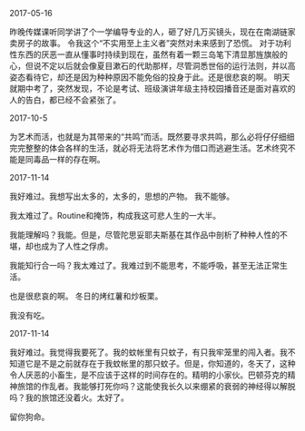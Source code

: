
2017-05-16

昨晚传媒课听同学讲了个一学编导专业的人，砸了好几万买镜头，现在在南湖链家卖房子的故事。
令我这个“不实用至上主义者”突然对未来感到了恐慌。
对于功利性东西的厌恶一直从懂事时持续到现在，虽然有着一颗三岛笔下清显那旌旗般的心，但说不定以后就会像夏目漱石的代助那样，尽管洞悉世俗的运行法则，并以高姿态看待它，却还是因为种种原因不能免俗的投身于此。还是很悲哀的啊。
明天就期中考了，突然发现，不论是考试、班级演讲年级主持校园播音还是面对喜欢的人的告白，都已经不会紧张了。

2017-10-5

为艺术而活，也就是为其带来的“共鸣”而活。既然要寻求共鸣，那么必将仔仔细细完完整整的体会各样的生活，就必将无法将艺术作为借口而逃避生活。艺术终究不能是同毒品一样的存在啊。

2017-11-14

我好难过。我想写出太多的，太多的，思想的产物。
我不能够。

我太难过了。Routine和掩饰，构成我这可悲人生的一大半。

我能理解吗？我能。但是，尽管陀思妥耶夫斯基在其作品中剖析了种种人性的不堪，却也成为了人性之俘虏。

我能知行合一吗？我太难过了。我难过到不能思考，不能呼吸，甚至无法正常生活。

也是很悲哀的啊。
冬日的烤红薯和炒板栗。


我没有吃。

2017-11-14

我好难过。我觉得我要死了。我的蚊帐里有只蚊子，有只我牢笼里的闯入者。我不知道它是不是之前就存在于我蚊帐里的那只蚊子。但是，你知道的，冬天了，这种令人厌恶的小畜生，是不应该于这样的时间存在的。精明的小家伙。巴顿芬克的精神旅馆的作乱者。我能够打死你吗？这能使我长久以来绷紧的衰弱的神经得以解脱吗？我的旅馆还没着火。太好了。

留你狗命。